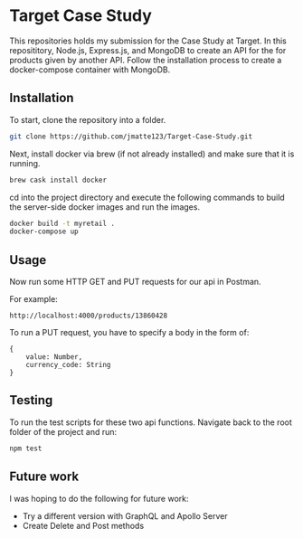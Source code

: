 # Target Case Study

This repositories holds my submission for the Case Study at Target.  In this reposititory, Node.js, Express.js, and MongoDB to create an API for the for products given by another API.  Follow the installation process to create a docker-compose container with MongoDB.

## Installation

To start, clone the repository into a folder.

```bash
git clone https://github.com/jmatte123/Target-Case-Study.git
```

Next, install docker via brew (if not already installed) and make sure that it is running.

```bash
brew cask install docker
```

cd into the project directory and execute the following commands to build the server-side docker images and run the images.

```bash
docker build -t myretail . 
docker-compose up
```

## Usage

Now run some HTTP GET and PUT requests for our api in Postman.

For example: 
```
http://localhost:4000/products/13860428
```
To run a PUT request, you have to specify a body in the form of:
```
{
    value: Number,
    currency_code: String
}
```

## Testing

To run the test scripts for these two api functions. Navigate back to the root folder of the project and run:

```bash
npm test
```

## Future work
I was hoping to do the following for future work: 
* Try a different version with GraphQL and Apollo Server
* Create Delete and Post methods 
